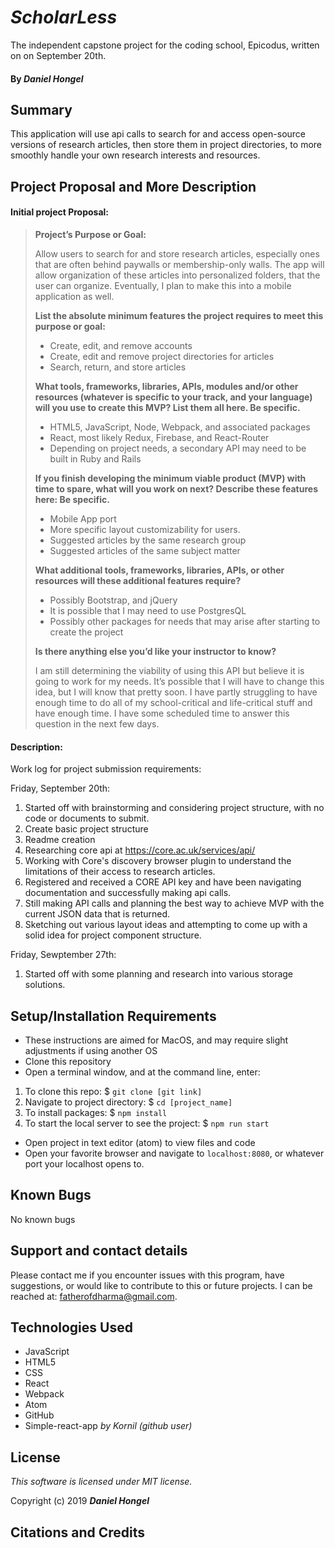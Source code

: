 # _ScholarLess_

 The independent capstone project for the coding school, Epicodus, written on on September 20th.

#### By **_Daniel Hongel_**

## Summary

This application will use api calls to search for and access open-source versions of research articles, then store them in project directories, to more smoothly handle your own research interests and resources.

## Project Proposal and More Description

#### Initial project Proposal:


> **Project’s Purpose or Goal:**
>
>Allow users to search for and store research articles, especially ones that are often behind paywalls or membership-only walls. The app will allow organization of these articles into personalized folders, that the user can organize. Eventually, I plan to make this into a mobile application as well.
>
>**List the absolute minimum features the project requires to meet this purpose or goal:**
>
>* Create, edit, and remove accounts
>* Create, edit and remove project directories for articles
>* Search, return, and store articles
>
>**What tools, frameworks, libraries, APIs, modules and/or other resources (whatever is specific to your track, and your language) will you use to create this MVP? List them all here. Be specific.**
>
>* HTML5, JavaScript, Node, Webpack, and associated packages
>* React, most likely Redux, Firebase, and React-Router
>* Depending on project needs, a secondary API may need to be built in Ruby and Rails
>
>**If you finish developing the minimum viable product (MVP) with time to spare, what will you work on next? Describe these features here: Be specific.**
>
>* Mobile App port
>* More specific layout customizability for users.
>* Suggested articles by the same research group
>* Suggested articles of the same subject matter
>
>**What additional tools, frameworks, libraries, APIs, or other resources will these additional features require?**
>
>* Possibly Bootstrap, and jQuery
>* It is possible that I may need to use PostgresQL
>* Possibly other packages for needs that may arise after starting to create the project
>
>**Is there anything else you’d like your instructor to know?**
>
> I am still determining the viability of using this API but believe it is going to work for my needs. It’s possible that I will have to change this idea, but I will know that pretty soon. I have partly struggling to have enough time to do all of my school-critical and life-critical stuff and have enough time. I have some scheduled time to answer this question in the next few days.

#### Description:

Work log for project submission requirements:

Friday, September 20th:

1. Started off with brainstorming and considering project structure, with no code or documents to submit.
2. Create basic project structure
3. Readme creation
4. Researching core api at https://core.ac.uk/services/api/
5. Working with Core's discovery browser plugin to understand the limitations of their access to research articles.
6. Registered and received a CORE API key and have been navigating documentation and successfully making api calls.
7. Still making API calls and planning the best way to achieve MVP with the current JSON data that is returned.
8. Sketching out various layout ideas and attempting to come up with a solid idea for project component structure.

Friday, Sewptember 27th:

1. Started off with some planning and research into various storage solutions.


## Setup/Installation Requirements

* These instructions are aimed for MacOS, and may require slight adjustments if using another OS
* Clone this repository
* Open a terminal window, and at the command line, enter:
 1. To clone this repo: $ `git clone [git link]`
 2. Navigate to project directory: $ `cd [project_name]`
 3. To install packages: $ `npm install`
 4. To start the local server to see the project: $ `npm run start`
* Open project in text editor (atom) to view files and code
* Open your favorite browser and navigate to `localhost:8080`, or whatever port your localhost opens to.



## Known Bugs

No known bugs

## Support and contact details

Please contact me if you encounter issues with this program, have suggestions, or would like to contribute to this or future projects. I can be reached at:  fatherofdharma@gmail.com.

## Technologies Used

* JavaScript
* HTML5
* CSS
* React
* Webpack
* Atom
* GitHub
* Simple-react-app _by Kornil (github user)_

## License
_This software is licensed under MIT license._

Copyright (c) 2019 **_Daniel Hongel_**

## Citations and Credits
